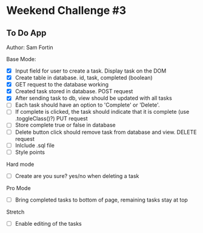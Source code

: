 # Weekend Challenge #3
## To Do App
Author: Sam Fortin

Base Mode:
- [x] Input field for user to create a task. Display task on the DOM
- [x] Create table in database. id, task, completed (boolean)
- [x] GET request to the database working
- [x] Created task stored in database. POST request
- [x] After sending task to db, view should be updated with all tasks
- [ ] Each task should have an option to 'Complete' or 'Delete'.
- [ ] If complete is clicked, the task should indicate that it is complete (use .toggleClass()?) PUT request
- [ ] Store complete true or false in database
- [ ] Delete button click should remove task from database and view. DELETE request
- [ ] Inlclude .sql file
- [ ] Style points

Hard mode
- [ ] Create are you sure? yes/no when deleting a task

Pro Mode
- [ ] Bring completed tasks to bottom of page, remaining tasks stay at top

Stretch
- [ ] Enable editing of the tasks